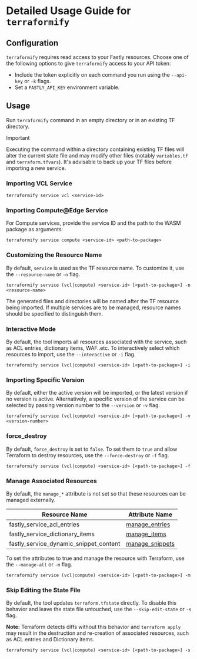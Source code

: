 # Detailed Usage Guide for `terraformify`

## Configuration

`terraformify` requires read access to your Fastly resources. Choose one of the following options to give `terraformify` access to your API token:

- Include the token explicitly on each command you run using the `--api-key` or `-k` flags.
- Set a `FASTLY_API_KEY` environment variable.

## Usage

Run `terraformify` command in an empty directory or in an existing TF directory.

> [!IMPORTANT]
> Executing the command within a directory containing existing TF files will alter the current state file and may modify other files (notably `variables.tf` and `terraform.tfvars`). It's advisable to back up your TF files before importing a new service.

### Importing VCL Service

```
terraformify service vcl <service-id>
```

### Importing Compute@Edge Service

For Compute services, provide the service ID and the path to the WASM package as arguments:

```
terraformify service compute <service-id> <path-to-package>
```

### Customizing the Resource Name

By default, `service` is used as the TF resource name. To customize it, use the `--resource-name` or `-n` flag.

```
terraformify service (vcl|compute) <service-id> [<path-to-package>] -n <resource-name>
```

The generated files and directories will be named after the TF resource being imported. If multiple services are to be managed, resource names should be specified to distinguish them.

### Interactive Mode

By default, the tool imports all resources associated with the service, such as ACL entries, dictionary items, WAF..etc. To interactively select which resources to import, use the `--interactive` or `-i` flag.

```
terraformify service (vcl|compute) <service-id> [<path-to-package>] -i
```

### Importing Specific Version

By default, either the active version will be imported, or the latest version if no version is active. Alternatively, a specific version of the service can be selected by passing version number to the `--version` or `-v` flag.

```
terraformify service (vcl|compute) <service-id> [<path-to-package>] -v <version-number>
```

### force_destroy

By default, `force_destroy` is set to `false`. To set them to `true` and allow Terraform to destroy resources, use the `--force-destroy` or `-f` flag.

```
terraformify service (vcl|compute) <service-id> [<path-to-package>] -f
```

### Manage Associated Resources

By default, the `manage_*` attribute is not set so that these resources can be managed externally.

| Resource Name                          | Attribute Name                                                                                                                 |
| -------------------------------------- | ------------------------------------------------------------------------------------------------------------------------------ |
| fastly_service_acl_entries             | [manage_entries](https://registry.terraform.io/providers/fastly/fastly/latest/docs/resources/service_acl_entries)              |
| fastly_service_dictionary_items        | [manage_items](https://registry.terraform.io/providers/fastly/fastly/latest/docs/resources/service_dictionary_items)           |
| fastly_service_dynamic_snippet_content | [manage_snippets](https://registry.terraform.io/providers/fastly/fastly/latest/docs/resources/service_dynamic_snippet_content) |

To set the attributes to true and manage the resource with Terraform, use the `--manage-all` or `-m` flag.

```
terraformify service (vcl|compute) <service-id> [<path-to-package>] -m
```

### Skip Editing the State File

By default, the tool updates `terraform.tfstate` directly. To disable this behavior and leave the state file untouched, use the `--skip-edit-state` or `-s` flag.

**Note:** Terraform detects diffs without this behavior and `terraform apply` may result in the destruction and re-creation of associated resources, such as ACL entries and Dictionary items.

```
terraformify service (vcl|compute) <service-id> [<path-to-package>] -s
```
